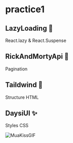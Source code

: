 # practice1

## LazyLoading 🐼
React.lazy & React.Suspense 

## RickAndMortyApi 🍩
Pagination

## Taildwind 🍫
Structure HTML

## DaysiUI ✨
Styles CSS

![MuaKissGIF](https://user-images.githubusercontent.com/40227617/235480037-627b67c3-83d9-4426-aa48-e9ed04b17969.gif)
